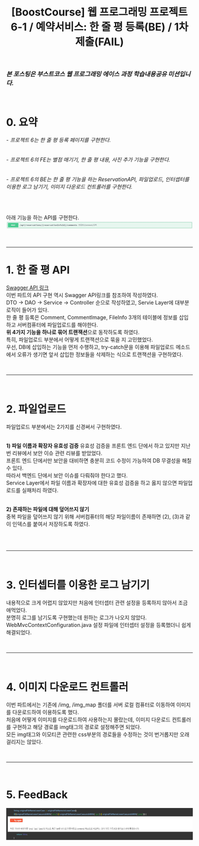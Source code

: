 ﻿---
layout: post
title: '[BoostCourse] 웹 프로그래밍 프로젝트 6-1 / 예약서비스: 한 줄 평 등록(BE) / 1차 제출(FAIL)'
tags: [BoostCourse]
image: '/images/posts/boostcourse.JPG'
---

### *본 포스팅은 부스트코스 웹 프로그래밍 에이스 과정 학습내용공유 미션입니다.*  

<br/>

# 0. 요약
###### - 프로젝트 6는 한 줄 평 등록 페이지를 구현한다.
###### - 프로젝트 6의 FE는 별점 매기기, 한 줄 평 내용, 사진 추가 기능을 구현한다.
###### - 프로젝트 6의 BE는 한 줄 평 기능을 하는 ReservationAPI, 파일업로드, 인터셉터를 이용한 로그 남기기, 이미지 다운로드 컨트롤러를 구현한다.


<br/>

아래 기능을 하는 API를 구현한다.  
![Alt text](/images/posts/post_9/post_9_api.JPG)<br/>

<br/>

*****

# 1. 한 줄 평 API
[Swagger API 링크](http://49.236.147.192:9090/swagger-ui.html)  
이번 파트의 API 구현 역시 Swagger API링크를 참조하여 작성하였다.  
DTO -> DAO -> Service -> Controller 순으로 작성하였고, Servie Layer에 대부분 로직이 들어가 있다.  
한 줄 평 등록은 Comment, CommentImage, FileInfo 3개의 테이블에 정보를 삽입하고 서버컴퓨터에 파일업로드를 해야한다.  
**위 4가지 기능을 하나로 묶어 트랜잭션**으로 동작하도록 하였다.  
특히, 파일업로드 부분에서 어떻게 트랜잭션으로 묶을 지 고민했었다.  
우선, DB에 삽입하는 기능을 먼저 수행하고, try-catch문을 이용해 파일업로드 메소드에서 오류가 생기면 앞서 삽입한 정보들을 삭제하는 식으로 트랜잭션을 구현하였다.  

<br/>

*****

<br/>

# 2. 파일업로드
파일업로드 부분에서는 2가지를 신경써서 구현하였다.  
<br/>

**1) 파일 이름과 확장자 유효성 검증**
유효성 검증을 프론트 엔드 단에서 하고 있지만 지난 번 리뷰에서 보안 이슈 관련 리뷰를 받았었다.  
프론트 엔드 단에서만 보안을 대비하면 충분히 코드 수정이 가능하여 DB 무결성을 해칠 수 있다.  
따라서 백엔드 단에서 보안 이슈를 다뤄줘야 한다고 했다.  
Service Layer에서 파일 이름과 확장자에 대한 유효성 검증을 하고 옳지 않으면 파일업로드를 실패처리 하였다.  
<br/>

**2) 존재하는 파일에 대해 덮어쓰지 않기**  
중복 파일을 덮어쓰지 않기 위해 서버컴퓨터의 해당 파일이름이 존재하면 (2), (3)과 같이 인덱스를 붙여서 저장하도록 하였다.  
<br/>

<br/>

*****

<br/>

# 3. 인터셉터를 이용한 로그 남기기
내용적으로 크게 어렵지 않았지만 처음에 인터셉터 관련 설정을 등록하지 않아서 조금 애먹었다.  
분명히 로그를 남기도록 구현했는데 원하는 로그가 나오지 않았다.  
WebMvcContextConfiguration.java 설정 파일에 인터셉터 설정을 등록했더니 쉽게 해결되었다.  


<br/>

*****

<br/>

# 4. 이미지 다운로드 컨트롤러
이번 파트에서는 기존에 /img, /img_map 폴더를 서버 로컬 컴퓨터로 이동하여 이미지를 다운로드하여 이용하도록 했다.  
처음에 어떻게 이미지를 다운로드하여 사용하는지 몰랐는데, 이미지 다운로드 컨트롤러를 구현하고 해당 경로를 img태그의 경로로 설정해주면 되었다.  
모든 img태그와 이모티콘 관련한 css부분의 경로들을 수정하는 것이 번거롭지만 오래 걸리지는 않았다.  

<br/>

*****

<br/>

# 5. FeedBack
![Alt text](/images/posts/post_9/post_9_feedback_1.JPG)<br/>
